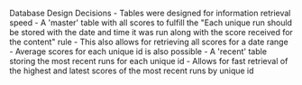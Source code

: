 Database Design Decisions
    - Tables were designed for information retrieval speed
    - A 'master' table with all scores to fulfill the "Each unique run should be stored with the date and time it was run along with the score received for the content" rule
        - This also allows for retrieving all scores for a date range
        - Average scores for each unique id is also possible
    - A 'recent' table storing the most recent runs for each unique id
        - Allows for fast retrieval of the highest and latest scores of the most recent runs by unique id